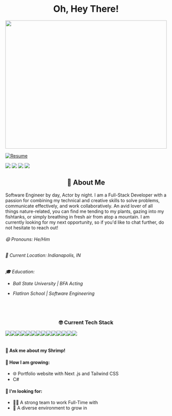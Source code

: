 <h1 align='center' >Oh, Hey There!</h1>
<img src='https://res.cloudinary.com/deugfjrwa/image/upload/v1715957045/GitHub_ReadME/GitHub_Branding_zoev83.jpg' width='100%' height='400vh'  /> 

[![Resume](https://img.shields.io/badge/Resume-Click_here!-green?style=for-the-badge)](https://drive.google.com/file/d/1F9yhb2pmO7RntsCdj7Rj_gdKMql0EY5_/view?usp=sharing)


[<img src='https://img.shields.io/badge/LinkedIn-0077B5?style=for-the-badge&logo=linkedin&logoColor=white'>](https://www.linkedin.com/in/justinleevance/)
[<img src='https://img.shields.io/badge/Medium-12100E?style=for-the-badge&logo=medium&logoColor=white'>](https://medium.com/@justinleevance94)
[<img src='https://img.shields.io/badge/Gmail-D14836?style=for-the-badge&logo=gmail&logoColor=white'>](mailto:justinleevance94@gmail.com)
[<img src='https://img.shields.io/badge/Instagram-E4405F?style=for-the-badge&logo=instagram&logoColor=white'>](https://www.instagram.com/jleevance/)






<p align='left'>

<h2 align='center'>🌵 About Me</h2>

Software Engineer by day, Actor by night. I am a Full-Stack Developer with a passion for combining my technical and creative skills to solve problems, communicate effectively, and work collaboratively. An avid lover of all things nature-related, you can find me tending to my plants, gazing into my fishtanks, or simply breathing in fresh air from atop a mountain. I am currently looking for my next opportunity, so if you'd like to chat further, do not hesitate to reach out!
  
  
<h6>😄 Pronouns: He/Him</h6>
<h6>📍 Current Location: Indianapolis, IN</h6>
<h6>🎓 Education:

- Ball State University | BFA Acting

- FlatIron School | Software Engineering</h6>
</p>
</br>
<h3 align='center'>🤓 Current Tech Stack</h3>

<div style='display:flex' align='center'>
  <img src='https://img.shields.io/badge/python-3670A0?style=for-the-badge&logo=python&logoColor=ffdd54' />
  <img src='https://img.shields.io/badge/JavaScript-323330?style=for-the-badge&logo=javascript&logoColor=F7DF1E'/>
  <img src='https://img.shields.io/badge/React-20232A?style=for-the-badge&logo=react&logoColor=61DAFB' />
  <img src='https://img.shields.io/badge/React_Native-20232A?style=for-the-badge&logo=react&logoColor=61DAFB'
 />  <img src='https://img.shields.io/badge/React_Router-CA4245?style=for-the-badge&logo=react-router&logoColor=white' />
  <img src='https://img.shields.io/badge/css3-%231572B6.svg?style=for-the-badge&logo=css3&logoColor=white' />
  <img src='https://img.shields.io/badge/json-5E5C5C?style=for-the-badge&logo=json&logoColor=white'/>
  <img src='https://img.shields.io/badge/HTML5-E34F26?style=for-the-badge&logo=html5&logoColor=white'/>
  <img src='https://img.shields.io/badge/sqlite-%2307405e.svg?style=for-the-badge&logo=sqlite&logoColor=white' />
  <img src='https://camo.githubusercontent.com/a59d48a8a3d5fd3df878fe770ead97012f5f53f423b68326b3882c954ec8b75e/68747470733a2f2f696d672e736869656c64732e696f2f62616467652f53514c416c6368656d792d4437314630303f7374796c653d666f722d7468652d6261646765266c6f676f3d73716c616c6368656d79266c6f676f436f6c6f723d7768697465' />
  <img src='https://img.shields.io/badge/Supabase-3ECF8E?style=for-the-badge&logo=supabase&logoColor=white' />
  <img src='https://img.shields.io/badge/flask-%23000.svg?style=for-the-badge&logo=flask&logoColor=white' />
  <img src='https://img.shields.io/badge/mac%20os-000000?style=for-the-badge&logo=apple&logoColor=white' />
  <img src='https://img.shields.io/badge/Miro-F7C922?style=for-the-badge&logo=Miro&logoColor=050036' />
</div>
</br>

<h4>💬 Ask me about my Shrimp!</h4>
<h4>🌱 How I am growing:</h4>

  - 🌐 Portfolio website with Next .js and Tailwind CSS 
  - C#
<h4>👯 I'm looking for:</h4>

  - 🤝💪 A strong team to work Full-Time with
  - 🌈  A diverse environment to grow in

<div>
